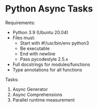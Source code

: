 # Python Async Tasks

Requirements:
- Python 3.9 (Ubuntu 20.04)
- Files must:
  * Start with #!/usr/bin/env python3
  * Be executable
  * End with newline
  * Pass pycodestyle 2.5.x
- Full docstrings for modules/functions
- Type annotations for all functions

Tasks:
1. Async Generator
2. Async Comprehensions 
3. Parallel runtime measurement

